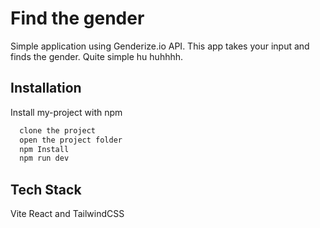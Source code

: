 
# Find the gender

Simple application using Genderize.io API. This app takes your input and finds the gender. Quite simple hu huhhhh.


## Installation

Install my-project with npm

```bash
  clone the project
  open the project folder
  npm Install
  npm run dev

```
    
## Tech Stack
Vite React and TailwindCSS

